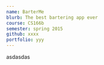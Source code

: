 ```yaml
---
name: BarterMe
blurb: The best bartering app ever
course: CS166b
semester: spring 2015
github: xxxx
portfolio: yyy
---
```

asdasdas
